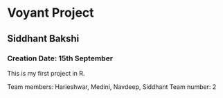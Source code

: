 # Voyant Project
## Siddhant Bakshi
### Creation Date: 15th September 

This is my first project in R. 

Team members: Harieshwar, Medini, Navdeep, Siddhant
Team number: 2

